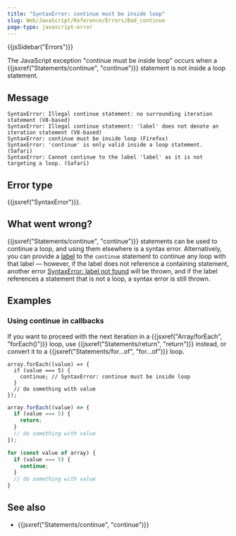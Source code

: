 ```yaml
---
title: "SyntaxError: continue must be inside loop"
slug: Web/JavaScript/Reference/Errors/Bad_continue
page-type: javascript-error
---
```


{{jsSidebar("Errors")}}

The JavaScript exception "continue must be inside loop" occurs when a {{jsxref("Statements/continue", "continue")}} statement is not inside a loop statement.

## Message

```plain
SyntaxError: Illegal continue statement: no surrounding iteration statement (V8-based)
SyntaxError: Illegal continue statement: 'label' does not denote an iteration statement (V8-based)
SyntaxError: continue must be inside loop (Firefox)
SyntaxError: 'continue' is only valid inside a loop statement. (Safari)
SyntaxError: Cannot continue to the label 'label' as it is not targeting a loop. (Safari)
```

## Error type

{{jsxref("SyntaxError")}}.

## What went wrong?

{{jsxref("Statements/continue", "continue")}} statements can be used to continue a loop, and using them elsewhere is a syntax error. Alternatively, you can provide a [label](/Web/JavaScript/Reference/Statements/label) to the `continue` statement to continue any loop with that label — however, if the label does not reference a containing statement, another error [SyntaxError: label not found](/Web/JavaScript/Reference/Errors/Label_not_found) will be thrown, and if the label references a statement that is not a loop, a syntax error is still thrown.

## Examples

### Using continue in callbacks

If you want to proceed with the next iteration in a {{jsxref("Array/forEach", "forEach()")}} loop, use {{jsxref("Statements/return", "return")}} instead, or convert it to a {{jsxref("Statements/for...of", "for...of")}} loop.

```js-nolint example-bad
array.forEach((value) => {
  if (value === 5) {
    continue; // SyntaxError: continue must be inside loop
  }
  // do something with value
});
```

```js example-good
array.forEach((value) => {
  if (value === 5) {
    return;
  }
  // do something with value
});
```

```js example-good
for (const value of array) {
  if (value === 5) {
    continue;
  }
  // do something with value
}
```

## See also

- {{jsxref("Statements/continue", "continue")}}
